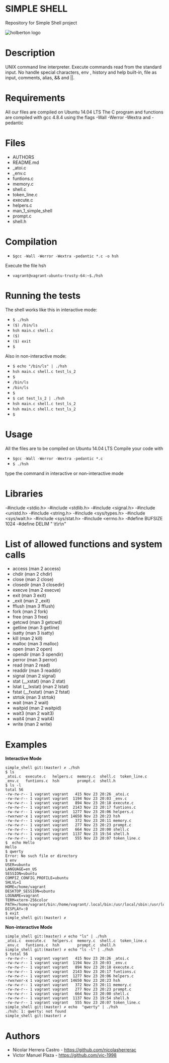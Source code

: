 # SIMPLE SHELL
Repository for Simple Shell project

![holberton logo](https://www.holbertonschool.com/holberton-logo.png)

# Description

UNIX command line interpreter. Execute commands read from the standard input.
No handle special characters, env , history and help built-in, file as input, comments, alias, && and ||.

# Requirements

All our files are compiled on Ubuntu 14.04 LTS
The C program and functions are compiled with gcc 4.8.4 using the flags -Wall -Werror -Wextra and -pedantic

# Files

+ AUTHORS
+ README.md
+ _atoi.c
+ _env.c
+ funtions.c
+ memory.c
+ shell.c
+ token_line.c
+ execute.c
+ helpers.c
+ man_1_simple_shell
+ prompt.c
+ shell.h

# Compilation

 - `$gcc -Wall -Werror -Wextra -pedantic *.c -o hsh`


Execute the file hsh

 - `vagrant@vagrant-ubuntu-trusty-64:~$./hsh`



# Running the tests

The shell works like this in interactive mode:

 - `$ ./hsh`
 - `($) /bin/ls`
 - `hsh main.c shell.c`
 - `($)`
 - `($) exit`
 - `$`

Also in non-interactive mode:

 - `$ echo "/bin/ls" | ./hsh`
 - `hsh main.c shell.c test_ls_2`
 - `$`
 - `/bin/ls`
 - `/bin/ls`
 - `$`
 - `$ cat test_ls_2 | ./hsh`
 - `hsh main.c shell.c test_ls_2`
 - `hsh main.c shell.c test_ls_2`
 - `$`

# Usage

All the files are to be compiled on Ubuntu 14.04 LTS Compile your code with

 - `$gcc -Wall -Werror -Wextra -pedantic *.c`
 - `$ ./hsh`

type the command in interactive or non-interactive mode

# Libraries
-#include <stdio.h>
-#include <stdlib.h>
-#include <signal.h>
-#include <unistd.h>
-#include <string.h>
-#include <sys/types.h>
-#include <sys/wait.h>
-#include <sys/stat.h>
-#include <errno.h>
-#define BUFSIZE 1024
-#define DELIM " \t\r\n"

# List of allowed functions and system calls

- access (man 2 access)
- chdir (man 2 chdir)
- close (man 2 close)
- closedir (man 3 closedir)
- execve (man 2 execve)
- exit (man 3 exit)
- _exit (man 2 _exit)
- fflush (man 3 fflush)
- fork (man 2 fork)
- free (man 3 free)
- getcwd (man 3 getcwd)
- getline (man 3 getline)
- isatty (man 3 isatty)
- kill (man 2 kill)
- malloc (man 3 malloc)
- open (man 2 open)
- opendir (man 3 opendir)
- perror (man 3 perror)
- read (man 2 read)
- readdir (man 3 readdir)
- signal (man 2 signal)
- stat (__xstat) (man 2 stat)
- lstat (__lxstat) (man 2 lstat)
- fstat (__fxstat) (man 2 fstat)
- strtok (man 3 strtok)
- wait (man 2 wait)
- waitpid (man 2 waitpid)
- wait3 (man 2 wait3)
- wait4 (man 2 wait4)
- write (man 2 write)

# Examples

**Interactive Mode** 

    simple_shell git:(master) ✗ ./hsh
    $ ls
    _atoi.c  execute.c   helpers.c  memory.c  shell.c  token_line.c
    _env.c   funtions.c  hsh        prompt.c  shell.h
    $ ls -l 
    total 56
    -rw-rw-r-- 1 vagrant vagrant   415 Nov 23 20:26 _atoi.c
    -rw-rw-r-- 1 vagrant vagrant  1194 Nov 23 20:03 _env.c
    -rw-rw-r-- 1 vagrant vagrant   894 Nov 23 20:18 execute.c
    -rw-rw-r-- 1 vagrant vagrant  2143 Nov 23 20:17 funtions.c
    -rw-rw-r-- 1 vagrant vagrant  1277 Nov 23 20:06 helpers.c
    -rwxrwxr-x 1 vagrant vagrant 14650 Nov 23 20:23 hsh
    -rw-rw-r-- 1 vagrant vagrant   372 Nov 23 20:11 memory.c
    -rw-rw-r-- 1 vagrant vagrant   277 Nov 23 20:23 prompt.c
    -rw-rw-r-- 1 vagrant vagrant   664 Nov 23 20:00 shell.c
    -rw-rw-r-- 1 vagrant vagrant  1137 Nov 23 19:54 shell.h
    -rw-rw-r-- 1 vagrant vagrant   555 Nov 23 20:07 token_line.c
    $  echo Hello
    Hello
    $ qwerty
    Error: No such file or directory
    $ env
    USER=ubuntu
    LANGUAGE=en_US
    SESSION=ubuntu
    COMPIZ_CONFIG_PROFILE=ubuntu
    SHLVL=1
    HOME=/home/vagrant
    DESKTOP_SESSION=ubuntu
    LOGNAME=vagrant
    TERM=xterm-256color
    PATH=/home/vagrant/bin:/home/vagrant/.local/bin:/usr/local/sbin:/usr/local/bin:/usr/sbin
    DISPLAY=:0
    $ exit
    simple_shell git:(master) ✗


 **Non-interactive Mode**
    
    simple_shell git:(master) ✗ echo "ls" | ./hsh
    _atoi.c  execute.c   helpers.c  memory.c  shell.c  token_line.c
    _env.c   funtions.c  hsh        prompt.c  shell.h
    simple_shell git:(master) ✗ echo "ls -l" | ./hsh
    $ total 56
    -rw-rw-r-- 1 vagrant vagrant   415 Nov 23 20:26 _atoi.c
    -rw-rw-r-- 1 vagrant vagrant  1194 Nov 23 20:03 _env.c
    -rw-rw-r-- 1 vagrant vagrant   894 Nov 23 20:18 execute.c
    -rw-rw-r-- 1 vagrant vagrant  2143 Nov 23 20:17 funtions.c
    -rw-rw-r-- 1 vagrant vagrant  1277 Nov 23 20:06 helpers.c
    -rwxrwxr-x 1 vagrant vagrant 14650 Nov 23 20:23 hsh
    -rw-rw-r-- 1 vagrant vagrant   372 Nov 23 20:11 memory.c
    -rw-rw-r-- 1 vagrant vagrant   277 Nov 23 20:23 prompt.c
    -rw-rw-r-- 1 vagrant vagrant   664 Nov 23 20:00 shell.c
    -rw-rw-r-- 1 vagrant vagrant  1137 Nov 23 19:54 shell.h
    -rw-rw-r-- 1 vagrant vagrant   555 Nov 23 20:07 token_line.c
    simple_shell git:(master) ✗ echo  "qwerty" | ./hsh
    ./hsh: 1: qwerty: not found
    simple_shell git:(master) ✗


# Authors

- Nicolar Herrera Castro - https://github.com/nicolasherrerac
- Victor Manuel Plaza - https://github.com/vic-1998


